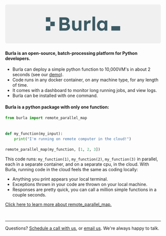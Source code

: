<p align="center"><img src="/media/readme_banner.png" width=1000></p>


#### Burla is an open-source, batch-processing platform for Python developers.

- Burla can deploy a simple python function to 10,000VM's in about 2 seconds (see our [demo](https://www.youtube.com/watch?v=1HQkTL-7_VY)).
- Code runs in any docker container, on any machine type, for any length of time.
- It comes with a dashboard to monitor long running jobs, and view logs.
- Burla can be installed with one command.

#### Burla is a python package with only one function:
```python
from burla import remote_parallel_map
​
​
def my_function(my_input):
    print("I'm running on remote computer in the cloud!")
    
remote_parallel_map(my_function, [1, 2, 3])
```

This code runs: `my_function(1)`, `my_function(2)`, `my_function(3)` in parallel, each in a separate container, and on a separate cpu, in the cloud.
With Burla, running code in the cloud feels the same as coding locally:
- Anything you print appears your local terminal.
- Exceptions thrown in your code are thrown on your local machine.
- Responses are pretty quick, you can call a million simple functions in a couple seconds.

[Click here to learn more about remote_parallel_map.](https://docs.burla.dev/overview)

&nbsp;
&nbsp;

---
Questions?
[Schedule a call with us](https://cal.com/jakez/burla?duration=30), or [email us](mailto:jake@burla.dev). We're always happy to talk.
